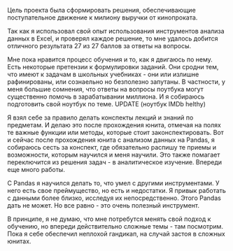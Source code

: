 Цель проекта была сформировать решения, обеспечивающие поступательное движение к милиону выручки от кинопроката.

Так как я использовал свой опыт использования инструментов анализа данных в Excel, и проверял каждое решение, то 
мне удалось добится отличного результата 27 из 27 баллов за ответы на вопросы.

Мне пока нравится процесс обучения и то, как я двигаюсь по нему. Есть некоторые претензии к формулировки заданий.
Они сродни тем, что имеют к задачам в школьных учебниках - они или излишне рафинированы, или сознаельно но безполезно 
запутаны. В частности, у меня большие сомнения, что ответы на вопросы поутбука могут существенно помочь в зарабатывании 
миллиона. И я собираюсь подготовить свой ноутбук по теме. UPDATE (ноутбук IMDb helthy)

Я взял себе за правило делать конспекты лекций и знаний по предметам. И делаю это после прохождения юнита, отмечая на полях 
те важные функции или методы, которые стоит законспектировать. Вот и сейчас после прохождения юнита с анализом данных на 
Pandas, я собираюсь сесть за конспект, где обязательно распишу те приемы и возможности, которым научился и меня научили. 
Это также помагает переключится из решения задач - в аналитическое изучение. Впереди еще много работы.

С Pandas я научился делать то, что умел с другими инструментами. У него есть свое преймущество, но есть и недостатки. 
Я привык работать с данными более близко, исследуя их непосредственно. Этого Pandas дать не может. Но все равно - это 
очень полезный инструмент.

В принципе, я не думаю, что мне потребутся менять свой подход к обучению, но впереди действительно сложные темы - там посмотрим.
Пока я себе обеспечил неплохой гандикап, на случай застоя в сложных юнитах.
